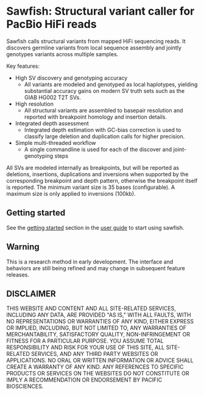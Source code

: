 # Sawfish: Structural variant caller for PacBio HiFi reads

Sawfish calls structural variants from mapped HiFi sequencing reads. It discovers germline variants from local sequence assembly and jointly genotypes variants across multiple samples.

Key features:
- High SV discovery and genotyping accuracy
  - All variants are modeled and genotyped as local haplotypes, yielding substantial accuracy gains on modern SV truth sets such as the GIAB HG002 T2T SVs. 
- High resolution
  - All structural variants are assembled to basepair resolution and reported with breakpoint homology and insertion details.
- Integrated depth assessment
  - Integrated depth estimation with GC-bias correction is used to classify large deletion and duplication calls for higher precision.
- Simple multi-threaded workflow
  - A single commandline is used for each of the discover and joint-genotyping steps

All SVs are modeled internally as breakpoints, but will be reported as deletions, insertions, duplications and inversions when supported by the corresponding breakpoint and depth pattern, otherwise the breakpoint itself is reported. The minimum variant size is 35 bases (configurable). A maximum size is only applied to inversions (100kb).

## Getting started

See the [getting started](docs/user_guide.md#getting-started) section in the [user guide](docs/user_guide.md) to start using sawfish.

## Warning

This is a research method in early development. The interface and behaviors are still being refined and may change in subsequent feature releases.

## DISCLAIMER
THIS WEBSITE AND CONTENT AND ALL SITE-RELATED SERVICES, INCLUDING ANY DATA, ARE PROVIDED "AS IS," WITH ALL FAULTS, WITH NO REPRESENTATIONS OR WARRANTIES OF ANY KIND, EITHER EXPRESS OR IMPLIED, INCLUDING, BUT NOT LIMITED TO, ANY WARRANTIES OF MERCHANTABILITY, SATISFACTORY QUALITY, NON-INFRINGEMENT OR FITNESS FOR A PARTICULAR PURPOSE. YOU ASSUME TOTAL RESPONSIBILITY AND RISK FOR YOUR USE OF THIS SITE, ALL SITE-RELATED SERVICES, AND ANY THIRD PARTY WEBSITES OR APPLICATIONS. NO ORAL OR WRITTEN INFORMATION OR ADVICE SHALL CREATE A WARRANTY OF ANY KIND. ANY REFERENCES TO SPECIFIC PRODUCTS OR SERVICES ON THE WEBSITES DO NOT CONSTITUTE OR IMPLY A RECOMMENDATION OR ENDORSEMENT BY PACIFIC BIOSCIENCES.
